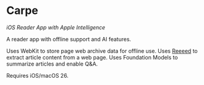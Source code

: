 # Carpe

_iOS Reader App with Apple Intelligence_

A reader app with offline support and AI features.

Uses WebKit to store page web archive data for offline use. Uses [Reeeed](https://github.com/nate-parrott/reeeed) to extract article content from a web page. Uses Foundation Models to summarize articles and enable Q&A.

Requires iOS/macOS 26.
